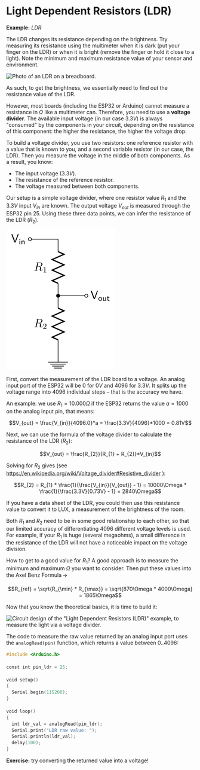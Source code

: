 # Light Dependent Resistors (LDR)

**Example:** *LDR*

The LDR changes its resistance depending on the brightness. Try
measuring its resistance using the multimeter when it is dark (put your
finger on the LDR) or when it is bright (remove the finger or hold it
close to a light). Note the minimum and maximum resistance value of your
sensor and environment.

![Photo of an LDR on a
breadboard.](./media/photo-of-ldr.jpg)

As such, to get the brightness, we essentially need to find out the
resistance value of the LDR.

However, most boards (including the ESP32 or Arduino) cannot measure a
resistance in $Ω$ like a multimeter can. Therefore, you need to use a
**voltage divider**. The available input voltage (in our case $3.3V$) is
always "consumed" by the components in your circuit, depending on the
resistance of this component: the higher the resistance, the higher the
voltage drop.

To build a voltage divider, you use two resistors: one reference
resistor with a value that is known to you, and a second variable
resistor (in our case, the LDR). Then you measure the voltage in the
middle of both components. As a result, you know:

- The input voltage ($3.3V$).
- The resistance of the reference resistor.
- The voltage measured between both components.

Our setup is a simple voltage divider, where one resistor value $R_{1}$ and
the $3.3V$ input $V_{in}$ are known. The output voltage $V_{out}$ is measured
through the ESP32 pin 25. Using these three data points, we can infer
the resistance of the LDR ($R_{2}$).

![Voltage Divider](./media/voltage-divider.svg)

First, convert the measurement of the LDR board to a voltage. An analog
input port of the ESP32 will be $0$ for $0V$ and $4096$ for $3.3V$. It
splits up the voltage range into $4096$ individual steps – that is the
accuracy we have.

An example: we use $R_{1}=10.000Ω$ if the ESP32 returns the value $a=1000$
on the analog input pin, that means:

$$V_{out} = \frac{V_{in}}{4096.0}*a = \frac{3.3V}{4096}*1000 = 0.81V$$

Next, we can use the formula of the voltage divider to calculate the
resistance of the LDR ($R_{2}$):

$$V_{out} = \frac{R_{2}}{R_{1} + R_{2}}*V_{in}$$

Solving for $R_{2}$ gives (see
<https://en.wikipedia.org/wiki/Voltage_divider#Resistive_divider> ):

$$R_{2} = R_{1} * \frac{1}{\frac{V_{in}}{V_{out}} - 1} = 10000\Omega * \frac{1}{\frac{3.3V}{0.73V} - 1} = 2840\Omega$$

If you have a data sheet of the LDR, you could then use this resistance
value to convert it to LUX, a measurement of the brightness of the room.

Both $R_{1}$ and $R_{2}$ need to be in some good relationship to each other,
so that our limited accuracy of differentiating $4096$ different voltage
levels is used. For example, if your $R_{1}$ is huge (several megaohms), a
small difference in the resistance of the LDR will not have a noticeable
impact on the voltage division.

How to get to a good value for $R_{1}$? A good approach is to measure the
minimum and maximum $Ω$ you want to consider. Then put these values into
the Axel Benz Formula 🡪

$$R_{ref} = \sqrt{R_{\min} * R_{\max}} = \sqrt{870\Omega * 4000\Omega} = 1865\Omega$$

Now that you know the theoretical basics, it is time to build it:

![Circuit design of the \"Light Dependent Resistors (LDR)\" example, to
measure the light via a voltage
divider.](./media/circuit-ldr.svg)

The code to measure the raw value returned by an analog input port uses
the `analogRead(pin)` function, which returns a value between $0..4096$:

```c++
#include <Arduino.h>

const int pin_ldr = 25;

void setup()
{
  Serial.begin(115200);
}

void loop()
{
  int ldr_val = analogRead(pin_ldr);
  Serial.print("LDR raw value: ");
  Serial.println(ldr_val);
  delay(100);
}
```

**Exercise:** try converting the returned value into a voltage!
